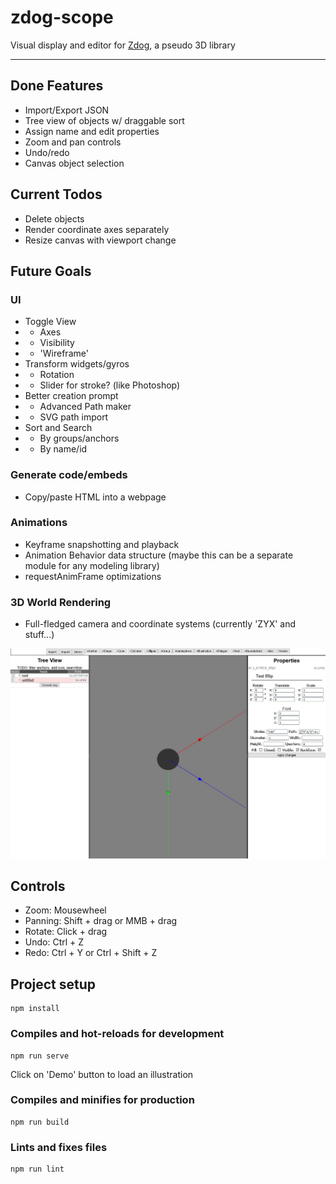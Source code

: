 # zdog-scope
Visual display and editor for [Zdog](https://zzz.dog/), a pseudo 3D library


---
## Done Features
- Import/Export JSON
- Tree view of objects w/ draggable sort
- Assign name and edit properties
- Zoom and pan controls
- Undo/redo
- Canvas object selection

## Current Todos
- Delete objects
- Render coordinate axes separately
- Resize canvas with viewport change

## Future Goals

### UI
- Toggle View
- - Axes
- - Visibility
- - 'Wireframe'
- Transform widgets/gyros
- - Rotation
- - Slider for stroke? (like Photoshop)
- Better creation prompt
- - Advanced Path maker
- - SVG path import
- Sort and Search
- - By groups/anchors
- - By name/id

### Generate code/embeds
- Copy/paste HTML into a webpage

### Animations
- Keyframe snapshotting and playback
- Animation Behavior data structure (maybe this can be a separate module for any modeling library)
- requestAnimFrame optimizations

### 3D World Rendering
- Full-fledged camera and coordinate systems (currently 'ZYX' and stuff...)


![Screenshot of the editor with an item selected](https://raw.githubusercontent.com/ceruulean/zdog-scope/master/public/capture.jpg)

## Controls
- Zoom: Mousewheel
- Panning: Shift + drag or MMB + drag
- Rotate: Click + drag
- Undo: Ctrl + Z
- Redo: Ctrl + Y or Ctrl + Shift + Z

## Project setup
```
npm install
```

### Compiles and hot-reloads for development
```
npm run serve
```

Click on 'Demo' button to load an illustration

### Compiles and minifies for production
```
npm run build
```

### Lints and fixes files
```
npm run lint
```
